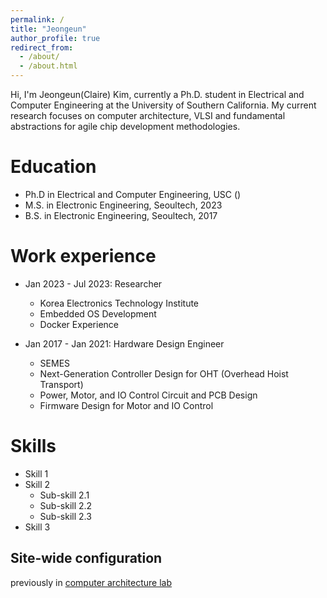 ```yaml
---
permalink: /
title: "Jeongeun"
author_profile: true
redirect_from: 
  - /about/
  - /about.html
---
```


Hi, I'm Jeongeun(Claire) Kim, currently a Ph.D. student in Electrical and Computer Engineering at the University of Southern California. My current research focuses on computer architecture, VLSI and fundamental abstractions for agile chip development methodologies.

Education
======
* Ph.D in Electrical and Computer Engineering, USC ()
* M.S. in Electronic Engineering, Seoultech, 2023
* B.S. in Electronic Engineering, Seoultech, 2017

Work experience
======
* Jan 2023 - Jul 2023: Researcher 
  * Korea Electronics Technology Institute 
  * Embedded OS Development
  * Docker Experience 

* Jan 2017 - Jan 2021: Hardware Design Engineer 
  * SEMES 
  * Next-Generation Controller Design for OHT (Overhead Hoist Transport)
  * Power, Motor, and IO Control Circuit and PCB Design
  * Firmware Design for Motor and IO Control

Skills
======
* Skill 1
* Skill 2
  * Sub-skill 2.1
  * Sub-skill 2.2
  * Sub-skill 2.3
* Skill 3



Site-wide configuration
------
previously in [computer architecture lab](https://soc.seoultech.ac.kr/) 


